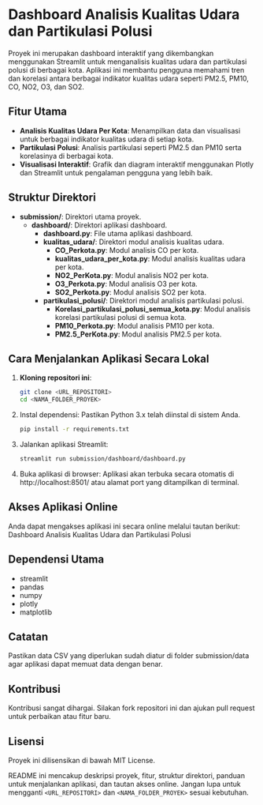 # Dashboard Analisis Kualitas Udara dan Partikulasi Polusi

Proyek ini merupakan dashboard interaktif yang dikembangkan menggunakan Streamlit untuk menganalisis kualitas udara dan partikulasi polusi di berbagai kota. Aplikasi ini membantu pengguna memahami tren dan korelasi antara berbagai indikator kualitas udara seperti PM2.5, PM10, CO, NO2, O3, dan SO2.

## Fitur Utama
- **Analisis Kualitas Udara Per Kota**: Menampilkan data dan visualisasi untuk berbagai indikator kualitas udara di setiap kota.
- **Partikulasi Polusi**: Analisis partikulasi seperti PM2.5 dan PM10 serta korelasinya di berbagai kota.
- **Visualisasi Interaktif**: Grafik dan diagram interaktif menggunakan Plotly dan Streamlit untuk pengalaman pengguna yang lebih baik.

## Struktur Direktori
- **submission/**: Direktori utama proyek.
  - **dashboard/**: Direktori aplikasi dashboard.
    - **dashboard.py**: File utama aplikasi dashboard.
    - **kualitas_udara/**: Direktori modul analisis kualitas udara.
      - **CO_Perkota.py**: Modul analisis CO per kota.
      - **kualitas_udara_per_kota.py**: Modul analisis kualitas udara per kota.
      - **NO2_PerKota.py**: Modul analisis NO2 per kota.
      - **O3_Perkota.py**: Modul analisis O3 per kota.
      - **SO2_Perkota.py**: Modul analisis SO2 per kota.
    - **partikulasi_polusi/**: Direktori modul analisis partikulasi polusi.
      - **Korelasi_partikulasi_polusi_semua_kota.py**: Modul analisis korelasi partikulasi polusi di semua kota.
      - **PM10_Perkota.py**: Modul analisis PM10 per kota.
      - **PM2.5_PerKota.py**: Modul analisis PM2.5 per kota.

## Cara Menjalankan Aplikasi Secara Lokal
1. **Kloning repositori ini**:
   ```bash
   git clone <URL_REPOSITORI>
   cd <NAMA_FOLDER_PROYEK>
2. Instal dependensi: Pastikan Python 3.x telah diinstal di sistem Anda.
   ```bash
   pip install -r requirements.txt
3. Jalankan aplikasi Streamlit:
   ```bash
   streamlit run submission/dashboard/dashboard.py
4. Buka aplikasi di browser: Aplikasi akan terbuka secara otomatis di http://localhost:8501/ atau alamat port yang ditampilkan di terminal.

## Akses Aplikasi Online
Anda dapat mengakses aplikasi ini secara online melalui tautan berikut: Dashboard Analisis Kualitas Udara dan Partikulasi Polusi

## Dependensi Utama
- streamlit
- pandas
- numpy
- plotly
- matplotlib

## Catatan
Pastikan data CSV yang diperlukan sudah diatur di folder submission/data agar aplikasi dapat memuat data dengan benar.

## Kontribusi
Kontribusi sangat dihargai. Silakan fork repositori ini dan ajukan pull request untuk perbaikan atau fitur baru.

## Lisensi
Proyek ini dilisensikan di bawah MIT License.

README ini mencakup deskripsi proyek, fitur, struktur direktori, panduan untuk menjalankan aplikasi, dan tautan akses online. Jangan lupa untuk mengganti `<URL_REPOSITORI>` dan `<NAMA_FOLDER_PROYEK>` sesuai kebutuhan.

